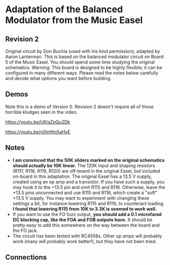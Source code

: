 
# Adaptation of the Balanced Modulator from the Music Easel

## Revision 2
Original circuit by Don Buchla (used with his kind permission); adapted by Aaron Lanterman. This is based on the balanced modulator circuit on Board 5 of the Music Easel. You should spend some time studying the original schematics. Warning: This board is designed to be highly flexible; it can be configured in many different ways. Please read the notes below carefully and decide what options you want before building.

## Demos
Note this is a demo of Version 0. Revision 2 doesn't require all of those horrible kludges seen in the video.

https://youtu.be/UKisZpQu2Dk

https://youtu.be/v0InHm5aHvE

## Notes
* **I am convinced that the 50K sliders marked on the original schematics should actually be 10K linear.** The 120K input and shaping resistors (R117, R118, R119, R120) are off-board in the original Easel, but included on-board in this adaptation.
The original Easel has a 13.5 V supply, created using an op amp and a transistor. If you have such a supply, you may hook it to the +13.5 pin and omit R115 and R116. Otherwise, leave the +13.5 pins unconnected and use R115 and R116, which create a "soft" +13.5 V supply. You may want to experiment with changing these settings a bit, for instance lowering R115 and R116, to counteract loading. **I found that lowering R115 from 10K to 3.3K is seemed to work well.**
* If you want to use the FO fuzz output, **you should add a 0.1 microfarad DC blocking cap, like the FOA and FOB outputs have.** It should be pretty easy to add this somewhere on the way between the board and the FO jack.
* The circuit has been tested with RC4558s. Other op amps will probably work (many will probably work better!), but they have not been tried.

## Connections
